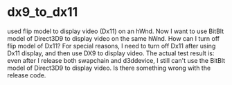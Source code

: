# dx9_to_dx11

used flip model to display video (Dx11) on an hWnd. Now I want to use BitBlt model of Direct3D9 to display video on the same hWnd. How can I turn off flip model of Dx11?
For special reasons, I need to turn off Dx11 after using Dx11 display, and then use DX9 to display video.
The actual test result is: even after I release both swapchain and d3ddevice, I still can't use the BitBlt model of Direct3D9 to display video. Is there something wrong with the release code.
